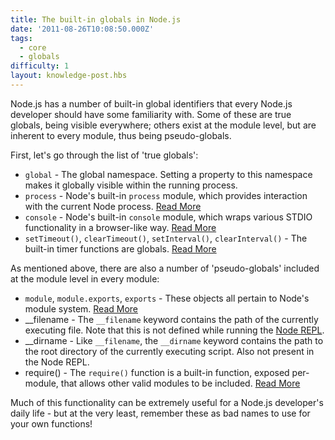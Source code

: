 ```yaml
---
title: The built-in globals in Node.js
date: '2011-08-26T10:08:50.000Z'
tags:
  - core
  - globals
difficulty: 1
layout: knowledge-post.hbs
---
```


Node.js has a number of built-in global identifiers that every Node.js developer should have some familiarity with.  Some of these are true globals, being visible everywhere; others exist at the module level, but are inherent to every module, thus being pseudo-globals.

First, let's go through the list of 'true globals':

- `global` - The global namespace.  Setting a property to this namespace makes it globally visible within the running process.
- `process` - Node's built-in `process` module, which provides interaction with the current Node process.  [Read More](/locale/en/knowledge/getting-started/the-process-module.md)
- `console` - Node's built-in `console` module, which wraps various STDIO functionality in a browser-like way.  [Read More](/locale/en/knowledge/getting-started/the-console-module)
- `setTimeout()`, `clearTimeout()`, `setInterval()`, `clearInterval()` - The built-in timer functions are globals. [Read More](/locale/en/knowledge/javascript-conventions/what-are-the-built-in-timer-functions)

As mentioned above, there are also a number of 'pseudo-globals' included at the module level in every module:

- `module`, `module.exports`, `exports` - These objects all pertain to Node's module system.  [Read More](/locale/en/knowledge/getting-started/what-is-require)
- __filename - The `__filename` keyword contains the path of the currently executing file.  Note that this is not defined while running the [Node REPL](/articles/REPL/how-to-use-nodejs-repl).
- __dirname - Like `__filename`, the `__dirname` keyword contains the path to the root directory of the currently executing script.  Also not present in the Node REPL.
- require() - The `require()` function is a built-in function, exposed per-module, that allows other valid modules to be included.  [Read More](/locale/en/knowledge/getting-started/what-is-require)

Much of this functionality can be extremely useful for a Node.js developer's daily life - but at the very least, remember these as bad names to use for your own functions! 
